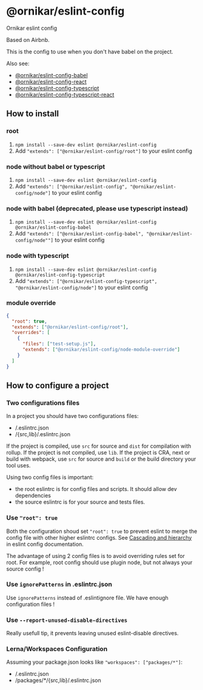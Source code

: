 # @ornikar/eslint-config

Ornikar eslint config

Based on Airbnb.

This is the config to use when you don't have babel on the project.

Also see:

- [@ornikar/eslint-config-babel](https://github.com/ornikar/eslint-configs/tree/master/%40ornikar/eslint-config-babel)
- [@ornikar/eslint-config-react](https://github.com/ornikar/eslint-configs/tree/master/%40ornikar/eslint-config-react)
- [@ornikar/eslint-config-typescript](https://github.com/ornikar/eslint-configs/tree/master/%40ornikar/eslint-config-typescript)
- [@ornikar/eslint-config-typescript-react](https://github.com/ornikar/eslint-configs/tree/master/%40ornikar/eslint-config-typescript-react)

## How to install

### root

1. `npm install --save-dev eslint @ornikar/eslint-config`
2. Add `"extends": ["@ornikar/eslint-config/root"]` to your eslint config

### node without babel or typescript

1. `npm install --save-dev eslint @ornikar/eslint-config`
2. Add `"extends": ["@ornikar/eslint-config", "@ornikar/eslint-config/node"]` to your eslint config

### node with babel (deprecated, please use typescript instead)

1. `npm install --save-dev eslint @ornikar/eslint-config @ornikar/eslint-config-babel`
2. Add `"extends": ["@ornikar/eslint-config-babel", "@ornikar/eslint-config/node""]` to your eslint config

### node with typescript

1. `npm install --save-dev eslint @ornikar/eslint-config @ornikar/eslint-config-typescript`
2. Add `"extends": ["@ornikar/eslint-config-typescript", "@ornikar/eslint-config/node"]` to your eslint config

### module override

```json
{
  "root": true,
  "extends": ["@ornikar/eslint-config/root"],
  "overrides": [
    {
      "files": ["test-setup.js"],
      "extends": ["@ornikar/eslint-config/node-module-override"]
    }
  ]
}
```

## How to configure a project

### Two configurations files

In a project you should have two configurations files:

- /.eslintrc.json
- /{src,lib}/.eslintrc.json

If the project is compiled, use `src` for source and `dist` for compilation with rollup.
If the project is not compiled, use `lib`.
If the project is CRA, next or build with webpack, use `src` for source and `build` or the build directory your tool uses.

Using two config files is important:

- the root eslintrc is for config files and scripts. It should allow dev dependencies
- the source eslintrc is for your source and tests files.

### Use `"root": true`

Both the configuration shoud set `"root": true` to prevent eslint to merge the config file with other higher eslintrc configs. See [Cascading and hierarchy](https://eslint.org/docs/user-guide/configuring/configuration-files#cascading-and-hierarchy) in eslint config documentation.

The advantage of using 2 config files is to avoid overriding rules set for root. For example, root config should use plugin node, but not always your source config !

### Use `ignorePatterns` in .eslintrc.json

Use `ignorePatterns` instead of .eslintignore file. We have enough configuration files !

### Use `--report-unused-disable-directives`

Really usefull tip, it prevents leaving unused eslint-disable directives.

### Lerna/Workspaces Configuration

Assuming your package.json looks like `"workspaces": ["packages/*"]`:

- /.eslintrc.json
- /packages/\*/{src,lib}/.eslintrc.json
